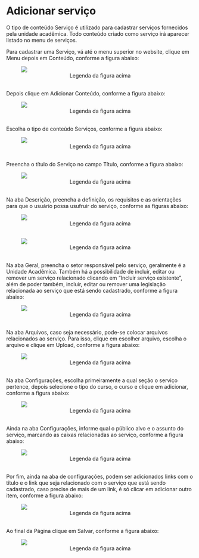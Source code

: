 # Adicionar serviço

O tipo de conteúdo Serviço é utilizado para cadastrar serviços fornecidos pela unidade acadêmica. Todo conteúdo criado como serviço irá aparecer listado no menu de serviços.

Para cadastrar uma Serviço, vá até o menu superior no website, clique em Menu depois em Conteúdo, conforme a figura abaixo:

<figure class="image">
  <img src="../imgs/4 - Adicionar Serviço/4 - Adicionar Serviço 1.1.png">
  <center><figcaption>Legenda da figura acima</figcaption></center>
  </br>
</figure>

Depois clique em Adicionar Conteúdo, conforme a figura abaixo:

<figure class="image">
  <img src="../imgs/4 - Adicionar Serviço/4 - Adicionar Serviço 1.2.png">
  <center><figcaption>Legenda da figura acima</figcaption></center>
  </br>
</figure>

Escolha o tipo de conteúdo Serviços, conforme a figura abaixo:

<figure class="image">
  <img src="../imgs/4 - Adicionar Serviço/4 - Adicionar Serviço 2.png">
  <center><figcaption>Legenda da figura acima</figcaption></center>
  </br>
</figure>

Preencha o título do Serviço no campo Título, conforme a figura abaixo:

<figure class="image">
  <img src="../imgs/4 - Adicionar Serviço/4 - Adicionar Serviço 3.png">
  <center><figcaption>Legenda da figura acima</figcaption></center>
  </br>
</figure>

Na aba Descrição, preencha a definição, os requisitos e as orientações para que o usuário possa usufruir do serviço, conforme as figuras abaixo:

<figure class="image">
  <img src="../imgs/4 - Adicionar Serviço/4 - Adicionar Serviço 4.1.png">
  <center><figcaption>Legenda da figura acima</figcaption></center>
  </br>
</figure>

<figure class="image">
  <img src="../imgs/4 - Adicionar Serviço/4 - Adicionar Serviço 4.2.png">
  <center><figcaption>Legenda da figura acima</figcaption></center>
  </br>
</figure>

Na aba Geral, preencha o setor responsável pelo serviço, geralmente é a Unidade Acadêmica. Também há a possibilidade de incluir, editar ou remover um serviço relacionado clicando em “Incluir serviço existente”, além de poder também,
incluir, editar ou remover uma legislação relacionada ao serviço que está sendo cadastrado, conforme a figura abaixo:

<figure class="image">
  <img src="../imgs/4 - Adicionar Serviço/4 - Adicionar Serviço 5.png">
  <center><figcaption>Legenda da figura acima</figcaption></center>
  </br>
</figure>

Na aba Arquivos, caso seja necessário, pode-se colocar arquivos relacionados ao serviço. Para isso, clique em escolher arquivo, escolha o arquivo e clique em Upload, conforme a figura abaixo:

<figure class="image">
  <img src="../imgs/4 - Adicionar Serviço/4 - Adicionar Serviço 6.png">
  <center><figcaption>Legenda da figura acima</figcaption></center>
  </br>
</figure>

Na aba Configurações, escolha primeiramente a qual seção o serviço pertence, depois selecione o tipo do curso, o curso e clique em adicionar, conforme a figura abaixo:

<figure class="image">
  <img src="../imgs/4 - Adicionar Serviço/4 - Adicionar Serviço 7.png">
  <center><figcaption>Legenda da figura acima</figcaption></center>
  </br>
</figure>

Ainda na aba Configurações, informe qual o público alvo e o assunto do serviço, marcando as caixas relacionadas ao serviço, conforme a figura abaixo:

<figure class="image">
  <img src="../imgs/4 - Adicionar Serviço/4 - Adicionar Serviço 8.png">
  <center><figcaption>Legenda da figura acima</figcaption></center>
  </br>
</figure>

Por fim, ainda na aba de configurações, podem ser adicionados links com o título e o link que seja relacionado com o serviço que está sendo cadastrado, caso precise de mais de um link, é só clicar em adicionar outro item, conforme a figura abaixo:

<figure class="image">
  <img src="../imgs/4 - Adicionar Serviço/4 - Adicionar Serviço 9.png">
  <center><figcaption>Legenda da figura acima</figcaption></center>
  </br>
</figure>

Ao final da Página clique em Salvar, conforme a figura abaixo:

<figure class="image">
  <img src="../imgs/4 - Adicionar Serviço/4 - Adicionar Serviço 10.png">
  <center><figcaption>Legenda da figura acima</figcaption></center>
  </br>
</figure>